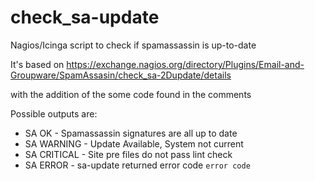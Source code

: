# check_sa-update
Nagios/Icinga script to check if spamassassin is up-to-date

It's based on https://exchange.nagios.org/directory/Plugins/Email-and-Groupware/SpamAssasin/check_sa-2Dupdate/details

with the addition of the some code found in the comments

Possible outputs are:

- SA OK - Spamassassin signatures are all up to date
- SA WARNING - Update Available, System not current
- SA CRITICAL - Site pre files do not pass lint check
- SA ERROR - sa-update returned error code `error code`
